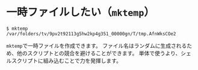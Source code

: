 # 一時ファイルしたい（`mktemp`）

```console
$ mktemp
/var/folders/tv/9pv2t92113g5hw2kp4g351_00000gn/T/tmp.AfnWksCOe2
```

`mktemp`で一時ファイルを作成できます。
ファイル名はランダムに生成されるため、他のスクリプトとの競合を避けることができます。
単体で使うより、シェルスクリプトに組み込むことで力を発揮します。
